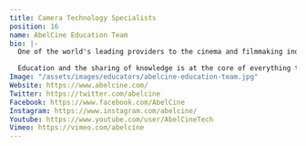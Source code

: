 ```yaml
---
title: Camera Technology Specialists
position: 16
name: AbelCine Education Team
bio: |-
  One of the world's leading providers to the cinema and filmmaking industry, AbelCine offers a wide range of services including sales, rental, service and education. For thirty years the company has been providing the highest quality customer service and support, continually adapting to meet the evolving needs of the modern filmmaker.

  Education and the sharing of knowledge is at the core of everything that AbelCine does, and its education team is comprised of experienced, knowledgeable camera specialists including Megan Donnelly, Ian McCausland, Nic Somera, Corey Christian and Geoff Smith.
Image: "/assets/images/educators/abelcine-education-team.jpg"
Website: https://www.abelcine.com/
Twitter: https://twitter.com/abelcine
Facebook: https://www.facebook.com/AbelCine
Instagram: https://www.instagram.com/abelcine/
Youtube: https://www.youtube.com/user/AbelCineTech
Vimeo: https://vimeo.com/abelcine
---
```


